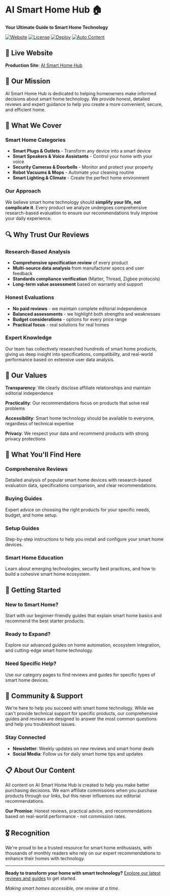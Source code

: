 ﻿# AI Smart Home Hub 🏠

**Your Ultimate Guide to Smart Home Technology**

[![Website](https://img.shields.io/badge/Website-Live-success)](https://ai-smarthome.vercel.app/)
[![License](https://img.shields.io/badge/License-MIT-blue.svg)](LICENSE)
[![Deploy](https://img.shields.io/badge/Deploy-Vercel-black)](https://vercel.com)
[![Auto Content](https://img.shields.io/badge/Content-Automated-blue)]()

## 🚀 Live Website

**Production Site**: [AI Smart Home Hub](https://www.ai-smarthomehub.com/)


## 🎯 Our Mission

AI Smart Home Hub is dedicated to helping homeowners make informed decisions about smart home technology. We provide honest, detailed reviews and expert guidance to help you create a more convenient, secure, and efficient home.

## 🏡 What We Cover

### Smart Home Categories
- **Smart Plugs & Outlets** - Transform any device into a smart device
- **Smart Speakers & Voice Assistants** - Control your home with your voice
- **Security Cameras & Doorbells** - Monitor and protect your property  
- **Robot Vacuums & Mops** - Automate your cleaning routine
- **Smart Lighting & Climate** - Create the perfect home environment

### Our Approach
We believe smart home technology should **simplify your life, not complicate it**. Every product we analyze undergoes comprehensive research-based evaluation to ensure our recommendations truly improve your daily experience.

## 🔍 Why Trust Our Reviews

### Research-Based Analysis
- **Comprehensive specification review** of every product
- **Multi-source data analysis** from manufacturer specs and user feedback
- **Standards compliance verification** (Matter, Thread, Zigbee protocols)
- **Long-term value assessment** based on warranty and support

### Honest Evaluations  
- **No paid reviews** - we maintain complete editorial independence
- **Balanced assessments** - we highlight both strengths and weaknesses
- **Budget considerations** - options for every price range
- **Practical focus** - real solutions for real homes

### Expert Knowledge
Our team has collectively researched hundreds of smart home products, giving us deep insight into specifications, compatibility, and real-world performance based on extensive user data analysis.

## 🌟 Our Values

**Transparency**: We clearly disclose affiliate relationships and maintain editorial independence

**Practicality**: Our recommendations focus on products that solve real problems

**Accessibility**: Smart home technology should be available to everyone, regardless of technical expertise

**Privacy**: We respect your data and recommend products with strong privacy protections

## 📖 What You'll Find Here

### Comprehensive Reviews
Detailed analysis of popular smart home devices with research-based evaluation data, specifications comparison, and clear recommendations.

### Buying Guides  
Expert advice on choosing the right products for your specific needs, budget, and home setup.

### Setup Guides
Step-by-step instructions to help you install and configure your smart home devices.

### Smart Home Education
Learn about emerging technologies, security best practices, and how to build a cohesive smart home ecosystem.

## 🚀 Getting Started

### New to Smart Home?
Start with our beginner-friendly guides that explain smart home basics and recommend the best starter products.

### Ready to Expand?
Explore our advanced guides on home automation, ecosystem integration, and cutting-edge smart home technology.

### Need Specific Help?
Use our category pages to find reviews and guides for specific types of smart home devices.

## 🤝 Community & Support

We're here to help you succeed with smart home technology. While we can't provide technical support for specific products, our comprehensive guides and reviews are designed to answer the most common questions and help you troubleshoot issues.

### Stay Connected
- **Newsletter**: Weekly updates on new reviews and smart home deals
- **Social Media**: Follow us for daily smart home tips and updates

## 📋 About Our Content

All content on AI Smart Home Hub is created to help you make better purchasing decisions. We earn affiliate commissions when you purchase products through our links, but this never influences our editorial recommendations.

**Our Promise**: Honest reviews, practical advice, and recommendations based on real-world performance - not commission rates.

## 🎖️ Recognition

We're proud to be a trusted resource for smart home enthusiasts, with thousands of monthly readers who rely on our expert recommendations to enhance their homes with technology.

---

**Ready to transform your home with smart technology?** [Explore our latest reviews and guides](https://ai-smarthome.vercel.app/) to get started.

*Making smart homes accessible, one review at a time.*